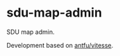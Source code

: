 # sdu-map-admin

SDU map admin.

Development based on [antfu/vitesse](https://github.com/antfu/vitesse).

